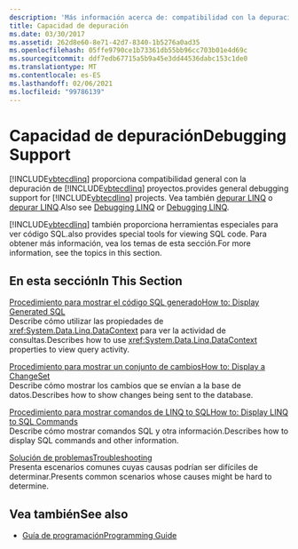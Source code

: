 ```yaml
---
description: 'Más información acerca de: compatibilidad con la depuración'
title: Capacidad de depuración
ms.date: 03/30/2017
ms.assetid: 262d8e60-8e71-42d7-8340-1b5276a0ad35
ms.openlocfilehash: 05ffe9790ce1b73361db55bb96cc703b01e4d69c
ms.sourcegitcommit: ddf7edb67715a5b9a45e3dd44536dabc153c1de0
ms.translationtype: MT
ms.contentlocale: es-ES
ms.lasthandoff: 02/06/2021
ms.locfileid: "99786139"
---
```

# <a name="debugging-support"></a><span data-ttu-id="7ff92-103">Capacidad de depuración</span><span class="sxs-lookup"><span data-stu-id="7ff92-103">Debugging Support</span></span>

[!INCLUDE[vbtecdlinq](../../../../../../includes/vbtecdlinq-md.md)] <span data-ttu-id="7ff92-104">proporciona compatibilidad general con la depuración de [!INCLUDE[vbtecdlinq](../../../../../../includes/vbtecdlinq-md.md)] proyectos.</span><span class="sxs-lookup"><span data-stu-id="7ff92-104">provides general debugging support for [!INCLUDE[vbtecdlinq](../../../../../../includes/vbtecdlinq-md.md)] projects.</span></span>  <span data-ttu-id="7ff92-105">Vea también [depurar LINQ](/visualstudio/debugger/debugging-linq) o [depurar LINQ](/visualstudio/debugger/debugging-linq).</span><span class="sxs-lookup"><span data-stu-id="7ff92-105">Also see [Debugging LINQ](/visualstudio/debugger/debugging-linq) or [Debugging LINQ](/visualstudio/debugger/debugging-linq).</span></span>  
  
 [!INCLUDE[vbtecdlinq](../../../../../../includes/vbtecdlinq-md.md)] <span data-ttu-id="7ff92-106">también proporciona herramientas especiales para ver código SQL.</span><span class="sxs-lookup"><span data-stu-id="7ff92-106">also provides special tools for viewing SQL code.</span></span> <span data-ttu-id="7ff92-107">Para obtener más información, vea los temas de esta sección.</span><span class="sxs-lookup"><span data-stu-id="7ff92-107">For more information, see the topics in this section.</span></span>  
  
## <a name="in-this-section"></a><span data-ttu-id="7ff92-108">En esta sección</span><span class="sxs-lookup"><span data-stu-id="7ff92-108">In This Section</span></span>  

 [<span data-ttu-id="7ff92-109">Procedimiento para mostrar el código SQL generado</span><span class="sxs-lookup"><span data-stu-id="7ff92-109">How to: Display Generated SQL</span></span>](how-to-display-generated-sql.md)  
 <span data-ttu-id="7ff92-110">Describe cómo utilizar las propiedades de <xref:System.Data.Linq.DataContext> para ver la actividad de consultas.</span><span class="sxs-lookup"><span data-stu-id="7ff92-110">Describes how to use <xref:System.Data.Linq.DataContext> properties to view query activity.</span></span>  
  
 [<span data-ttu-id="7ff92-111">Procedimiento para mostrar un conjunto de cambios</span><span class="sxs-lookup"><span data-stu-id="7ff92-111">How to: Display a ChangeSet</span></span>](how-to-display-a-changeset.md)  
 <span data-ttu-id="7ff92-112">Describe cómo mostrar los cambios que se envían a la base de datos.</span><span class="sxs-lookup"><span data-stu-id="7ff92-112">Describes how to show changes being sent to the database.</span></span>  
  
 [<span data-ttu-id="7ff92-113">Procedimiento para mostrar comandos de LINQ to SQL</span><span class="sxs-lookup"><span data-stu-id="7ff92-113">How to: Display LINQ to SQL Commands</span></span>](how-to-display-linq-to-sql-commands.md)  
 <span data-ttu-id="7ff92-114">Describe cómo mostrar comandos SQL y otra información.</span><span class="sxs-lookup"><span data-stu-id="7ff92-114">Describes how to display SQL commands and other information.</span></span>  
  
 [<span data-ttu-id="7ff92-115">Solución de problemas</span><span class="sxs-lookup"><span data-stu-id="7ff92-115">Troubleshooting</span></span>](troubleshooting.md)  
 <span data-ttu-id="7ff92-116">Presenta escenarios comunes cuyas causas podrían ser difíciles de determinar.</span><span class="sxs-lookup"><span data-stu-id="7ff92-116">Presents common scenarios whose causes might be hard to determine.</span></span>  
  
## <a name="see-also"></a><span data-ttu-id="7ff92-117">Vea también</span><span class="sxs-lookup"><span data-stu-id="7ff92-117">See also</span></span>

- [<span data-ttu-id="7ff92-118">Guía de programación</span><span class="sxs-lookup"><span data-stu-id="7ff92-118">Programming Guide</span></span>](programming-guide.md)
